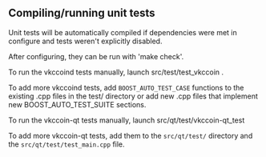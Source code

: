 Compiling/running unit tests
------------------------------------

Unit tests will be automatically compiled if dependencies were met in configure
and tests weren't explicitly disabled.

After configuring, they can be run with 'make check'.

To run the vkccoind tests manually, launch src/test/test_vkccoin .

To add more vkccoind tests, add `BOOST_AUTO_TEST_CASE` functions to the existing
.cpp files in the test/ directory or add new .cpp files that
implement new BOOST_AUTO_TEST_SUITE sections.

To run the vkccoin-qt tests manually, launch src/qt/test/vkccoin-qt_test

To add more vkccoin-qt tests, add them to the `src/qt/test/` directory and
the `src/qt/test/test_main.cpp` file.
